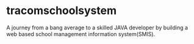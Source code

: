 # tracomschoolsystem
A journey from a bang average to a skilled JAVA developer by building a web based school management information system(SMIS).
